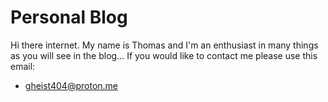 # Personal Blog

Hi there internet. My name is Thomas and I'm an enthusiast in many things as you will see in the blog...
If you would like to contact me please use this email:

- gheist404@proton.me
